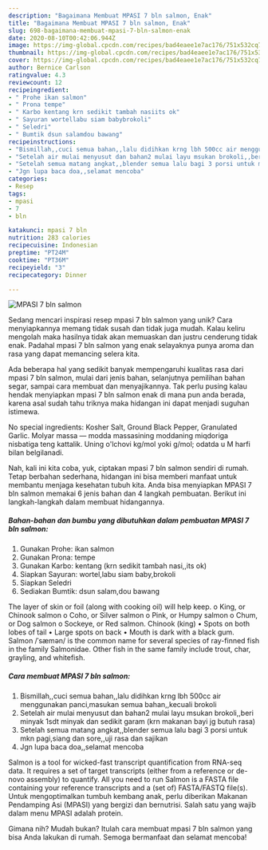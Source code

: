 ```yaml
---
description: "Bagaimana Membuat MPASI 7 bln salmon, Enak"
title: "Bagaimana Membuat MPASI 7 bln salmon, Enak"
slug: 698-bagaimana-membuat-mpasi-7-bln-salmon-enak
date: 2020-08-10T00:42:06.944Z
image: https://img-global.cpcdn.com/recipes/bad4eaee1e7ac176/751x532cq70/mpasi-7-bln-salmon-foto-resep-utama.jpg
thumbnail: https://img-global.cpcdn.com/recipes/bad4eaee1e7ac176/751x532cq70/mpasi-7-bln-salmon-foto-resep-utama.jpg
cover: https://img-global.cpcdn.com/recipes/bad4eaee1e7ac176/751x532cq70/mpasi-7-bln-salmon-foto-resep-utama.jpg
author: Bernice Carlson
ratingvalue: 4.3
reviewcount: 12
recipeingredient:
- " Prohe ikan salmon"
- " Prona tempe"
- " Karbo kentang krn sedikit tambah nasiits ok"
- " Sayuran wortellabu siam babybrokoli"
- " Seledri"
- " Bumtik dsun salamdou bawang"
recipeinstructions:
- "Bismillah,,cuci semua bahan,,lalu didihkan krng lbh 500cc air menggunakan panci,masukan semua bahan,,kecuali brokoli"
- "Setelah air mulai menyusut dan bahan2 mulai layu msukan brokoli,,beri minyak 1sdt minyak dan sedikit garam (krn makanan bayi jg butuh rasa)"
- "Setelah semua matang angkat,,blender semua lalu bagi 3 porsi untuk mkn pagi,siang dan sore,,uji rasa dan sajikan"
- "Jgn lupa baca doa,,selamat mencoba"
categories:
- Resep
tags:
- mpasi
- 7
- bln

katakunci: mpasi 7 bln 
nutrition: 283 calories
recipecuisine: Indonesian
preptime: "PT24M"
cooktime: "PT36M"
recipeyield: "3"
recipecategory: Dinner

---
```



![MPASI 7 bln salmon](https://img-global.cpcdn.com/recipes/bad4eaee1e7ac176/751x532cq70/mpasi-7-bln-salmon-foto-resep-utama.jpg)

Sedang mencari inspirasi resep mpasi 7 bln salmon yang unik? Cara menyiapkannya memang tidak susah dan tidak juga mudah. Kalau keliru mengolah maka hasilnya tidak akan memuaskan dan justru cenderung tidak enak. Padahal mpasi 7 bln salmon yang enak selayaknya punya aroma dan rasa yang dapat memancing selera kita.

Ada beberapa hal yang sedikit banyak mempengaruhi kualitas rasa dari mpasi 7 bln salmon, mulai dari jenis bahan, selanjutnya pemilihan bahan segar, sampai cara membuat dan menyajikannya. Tak perlu pusing kalau hendak menyiapkan mpasi 7 bln salmon enak di mana pun anda berada, karena asal sudah tahu triknya maka hidangan ini dapat menjadi suguhan istimewa.

No special ingredients: Kosher Salt, Ground Black Pepper, Granulated Garlic. Molyar massa — modda massasining moddaning miqdoriga nisbatiga teng kattalik. Uning o&#39;lchovi kg/mol yoki g/mol; odatda u M harfi bilan belgilanadi.


Nah, kali ini kita coba, yuk, ciptakan mpasi 7 bln salmon sendiri di rumah. Tetap berbahan sederhana, hidangan ini bisa memberi manfaat untuk membantu menjaga kesehatan tubuh kita. Anda bisa menyiapkan MPASI 7 bln salmon memakai 6 jenis bahan dan 4 langkah pembuatan. Berikut ini langkah-langkah dalam membuat hidangannya.

<!--inarticleads1-->

##### Bahan-bahan dan bumbu yang dibutuhkan dalam pembuatan MPASI 7 bln salmon:

1. Gunakan  Prohe: ikan salmon
1. Gunakan  Prona: tempe
1. Gunakan  Karbo: kentang (krn sedikit tambah nasi,,its ok)
1. Siapkan  Sayuran: wortel,labu siam baby,brokoli
1. Siapkan  Seledri
1. Sediakan  Bumtik: dsun salam,dou bawang


The layer of skin or foil (along with cooking oil) will help keep. o King, or Chinook salmon o Coho, or Silver salmon o Pink, or Humpy salmon o Chum, or Dog salmon o Sockeye, or Red salmon. Chinook (king) • Spots on both lobes of tail • Large spots on back • Mouth is dark with a black gum. Salmon /ˈsæmən/ is the common name for several species of ray-finned fish in the family Salmonidae. Other fish in the same family include trout, char, grayling, and whitefish. 

<!--inarticleads2-->

##### Cara membuat MPASI 7 bln salmon:

1. Bismillah,,cuci semua bahan,,lalu didihkan krng lbh 500cc air menggunakan panci,masukan semua bahan,,kecuali brokoli
1. Setelah air mulai menyusut dan bahan2 mulai layu msukan brokoli,,beri minyak 1sdt minyak dan sedikit garam (krn makanan bayi jg butuh rasa)
1. Setelah semua matang angkat,,blender semua lalu bagi 3 porsi untuk mkn pagi,siang dan sore,,uji rasa dan sajikan
1. Jgn lupa baca doa,,selamat mencoba


Salmon is a tool for wicked-fast transcript quantification from RNA-seq data. It requires a set of target transcripts (either from a reference or de-novo assembly) to quantify. All you need to run Salmon is a FASTA file containing your reference transcripts and a (set of) FASTA/FASTQ file(s). Untuk mengoptimalkan tumbuh kembang anak, perlu diberikan Makanan Pendamping Asi (MPASI) yang bergizi dan bernutrisi. Salah satu yang wajib dalam menu MPASI adalah protein. 

Gimana nih? Mudah bukan? Itulah cara membuat mpasi 7 bln salmon yang bisa Anda lakukan di rumah. Semoga bermanfaat dan selamat mencoba!
